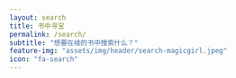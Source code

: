 ```yaml
---
layout: search
title: 书中寻宝
permalink: /search/
subtitle: "想要在绫的书中搜索什么？"
feature-img: "assets/img/header/search-magicgirl.jpeg"
icon: "fa-search"
---
```

